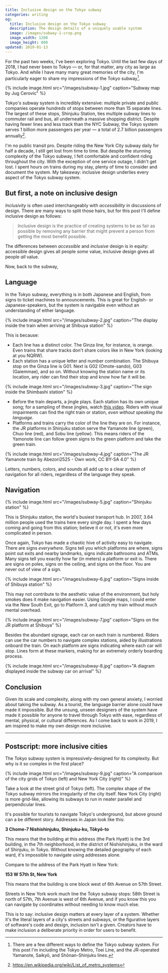 ```yaml
---
title: Inclusive design on the Tokyo subway
categories: writing
og:
  title: Inclusive design on the Tokyo subway
  description: The design details of a uniquely usable system
  image: /images/subway-1-crop.png
  image_width: 1200 
  image_height: 800
updated: 2019-01-13
---
```


For the past two weeks, I've been exploring Tokyo. Until the last few days of 2018, I had never been to Tokyo — or, for that matter, any city as large as Tokyo. And while I have many many great memories of the city, I'm particularly eager to share my impressions of the Tokyo subway[^1].

{% include image.html src="/images/subway-1.jpg" caption="Subway map by Jug Cerovic" %}

Tokyo's subway system is incredibly extensive: multiple private and public companies operate hundreds of stops between more than 15 separate lines. The largest of these stops, Shinjuku Station, ties multiple subway lines to commuter rail and bus, all underneath a massive shopping district. Despite having fewer lines and less track than the NYC Subway, the Tokyo system serves 1 billion more passengers per year — a total of 2.7 billion passengers annually[^2].

I'm no public transit pro. Despite riding the New York City subway daily for half a decade, I still get lost from time to time. But despite the stunning complexity of the Tokyo subway, I felt comfortable and confident riding throughout the city. With the exception of one service outage, I didn't get lost. I spent hours on trains during my stay, plenty of time to consider and document the system. My takeaway: inclusive design underlies every aspect of the Tokyo subway system.

## But first, a note on inclusive design

*Inclusivity* is often used interchangeably with *accessibility* in discussions of design. There are many ways to split those hairs, but for this post I'll define inclusive design as follows:

> Inclusive design is the practice of creating systems to be as fair as possible by removing any barrier that might prevent a person from getting the most benefit possible.

The differences between *accessible* and *inclusive* design is in equity: accessible design gives all people *some* value, inclusive design gives all people *all* value.

Now, back to the subway,

## Language

In the Tokyo subway, everything  is in both Japanese and English, from signs to ticket machines to announcements. This is great for English- or Japanese-speakers, but the system is navigable even without an understanding of either language. 

{% include image.html src="/images/subway-2.jpg" caption="The display inside the train when arriving at Shibuya station" %}

This is because:

- Each line has a distinct color. The Ginza line, for instance, is orange. Even trains that share tracks don't share colors like in New York (looking at you NQRW).
- Each station has a unique letter and number combination. The Shibuya stop on the Ginza line is G01. Next is G02 (Omote-sando), G03 (Gaiemmae), and so on. Without knowing the station name or its location, any rider can find their stop and know how far it will be.

{% include image.html src="/images/subway-3.jpg" caption="The sign inside the Shimbashi station" %}

- Before the train departs, a jingle plays. Each station has its own unique song; for a sampling of these jingles, watch [this video](https://www.youtube.com/watch?v=-GF_dku3Mgo). Riders with visual impairments can find the right train or station, *even without speaking the language.*
- Platforms and trains carry the color of the line they are on. For instance, the JR platforms in Shinjuku station serve the Yamanote line (green), Chuo line (red), and Sobu line (yellow). This means riders of the Yamonote line can follow green signs to the green platform and take the green train.

{% include image.html src="/images/subway-4.jpg" caption="The JR Yamanote train by Abezori2525 - Own work, CC BY-SA 4.0" %}

Letters, numbers, colors, and sounds all add up to a clear system of navigation for all riders, regardless of the language they speak.

## Navigation

{% include image.html src="/images/subway-5.jpg" caption="Shinjuku station" %}

This is Shinjuku station, the world's busiest transport hub. In 2007, 3.64 million people used the trains here every single day. I spent a few days coming and going from this station; believe it or not, it's even more complicated in person.

Once again, Tokyo has made a chaotic hive of activity easy to navigate. There are signs *everywhere*. Signs tell you which platforms are where, signs point out exits and nearby landmarks, signs indicate bathrooms and ATMs. Many signs tell you exactly how far (in meters) a platform or exit is. There are signs on poles, signs on the ceiling, and signs on the floor. You are never out of view of a sign.

{% include image.html src="/images/subway-6.jpg" caption="Signs inside of Shibuya station" %}

This may not contribute to the aesthetic value of the environment, but holy smokes does it make navigation easier. Using Google maps, I could enter via the New South Exit, go to Platform 3, and catch my train without much mental overhead.

{% include image.html src="/images/subway-7.jpg" caption="Signs on the JR platform at Shibuya" %}

Besides the abundant signage, each car on each train is numbered. Riders can use the car numbers to navigate complex stations, aided by illustrations onboard the train. On each platform are signs indicating where each car will stop. Lines form at these markers, making for an extremely orderly boarding process.

{% include image.html src="/images/subway-8.jpg" caption="A diagram displayed inside the subway car on arrival" %}

## Conclusion

Given its scale and complexity, along with my own general anxiety, I worried about taking the subway.  As a tourist, the language barrier alone could have made it impossible. But the unsung, unseen designers of the system have made it possible for anyone to travel through Tokyo with ease, regardless of mental, physical, or cultural differences. As I come back to work in 2019, I am inspired to make my own design more inclusive.

---

## Postscript: more inclusive cities

The Tokyo subway system is impressively-designed for its complexity. But why is it so complex in the first place?

{% include image.html src="/images/subway-9.jpg" caption="A comparison of the city grids of Tokyo (left) and New York City (right)" %}

Take a look at the street grid of Tokyo (left). The complex shape of the Tokyo subway mirrors the irregularity of the city itself. New York City (right) is more grid-like, allowing its subways to run in neater parallel and perpendicular lines.

It's possible for tourists to navigate Tokyo's underground, but above ground can a be different story. Addresses in Japan look like this:

**3 Chome-7 Nishishinjuku, Shinjuku-ku, Tōkyō-to**

This means that the building at this address (the Park Hyatt) is the 3rd building, in the 7th neighborhood, in the district of Nishishinjuku, in the ward of Shinjuku, in Tokyo. Without knowing the detailed geography of each ward, it's impossible to navigate using addresses alone.

Compare to the address of the Park Hyatt in New York:

**153 W 57th St, New York**

This means that the building is one block west of 6th Avenue on 57th Street.

Streets in New York work much line the Tokyo subway stops: 58th Street is north of 57th, 7th Avenue is west of 6th Avenue, and if you know this you can navigate by coordinates without needing to know much else.

This is to say: inclusive design matters at every layer of a system. Whether it's the literal layers of a city's streets and subways, or the figurative layers of software's code and design, inclusion isn't a given. Creators have to make inclusion a deliberate priority in order for users to benefit.

[^1]: There are a few different ways to define the Tokyo subway system. For this post I'm including the Tokyo Metro, Toei Line, and the JR-operated Yamanote, Saikyō, and Shōnan-Shinjuku lines.

[^2]:  <https://en.wikipedia.org/wiki/List_of_metro_systems>
